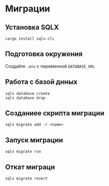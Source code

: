 # Миграции

## Установка SQLX
```shell
cargo install sqlx-cli
```

## Подготовка окружения
Создайте `.env` с переменной `DATABASE_URL`

## Работа с базой днных
```shell
sqlx database create
sqlx database drop
```

## Созданиее скрипта миграции
```shell
sqlx migrate add -r <name>
```

## Запуск миграции
```shell
sqlx migrate run
```

## Откат миграци
```shell
sqlx migrate revert
```